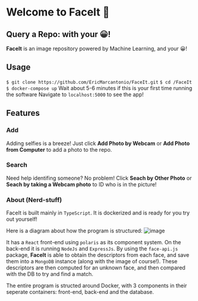 
# Welcome to FaceIt 👋

## Query a Repo: with your 😀!

**FaceIt** is an image repository powered by Machine Learning, and your 😀!

## Usage

`$ git clone https://github.com/EricMarcantonio/FaceIt.git`
`$ cd /FaceIt`
`$ docker-compose up`
 Wait about 5-6 minutes if this is your first time running the software
 Navigate to `localhost:5000` to see the app!


## Features
### Add
Adding selfies is a breeze! Just click **Add Photo by Webcam** or **Add Photo from Computer** to add a photo to the repo.
### Search 
Need help identifing someone? No problem! Click **Seach by Other Photo** or **Seach by taking a Webcam photo** to ID who is in the picture!

### About (Nerd-stuff)
FaceIt is built mainly in `TypeScript`. It is dockerized and is ready for you try out yourself!

Here is a diagram about how the program is structured:
![image](https://drive.google.com/file/d/1L_ecK964vNStvbAJ25zFDdUVfRZcjA13/view?usp=sharing)

It has a `React` front-end using `polaris` as its component system. On the back-end it is running `NodeJs` and `ExpressJs`. By using the `face-api.js` package, **FaceIt** is able to obtain the descriptors from each face, and save them into a `MongoDB` instance (along with the image of course!).  These descriptors are then computed for an unknown face, and then compared with the DB to try and find a match.

The entire program is structed around Docker, with 3 components in their seperate containers: front-end, back-end and the database.


<!--stackedit_data:
eyJoaXN0b3J5IjpbMjEzOTMzMDM4MCwtMTUzNjg3NjQ1NywxMj
YyNTc0MzkzLC0xMDEzMDMyNjUsODk4ODU2MjE1XX0=
-->
